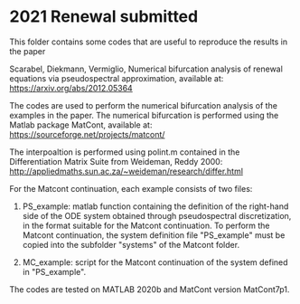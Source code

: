 # 2021 Renewal submitted

This folder contains some codes that are useful to reproduce the results in the paper

Scarabel, Diekmann, Vermiglio, Numerical bifurcation analysis of renewal equations via pseudospectral approximation, available at: https://arxiv.org/abs/2012.05364

The codes are used to perform the numerical bifurcation analysis of the examples in the paper.
The numerical bifurcation is performed using the Matlab package MatCont, available at: https://sourceforge.net/projects/matcont/

The interpoaltion is performed using polint.m contained in the Differentiation Matrix Suite
from Weideman, Reddy 2000: http://appliedmaths.sun.ac.za/~weideman/research/differ.html

For the Matcont continuation, each example consists of two files:
1) PS_example: matlab function containing the definition of the right-hand side of the ODE system obtained through pseudospectral discretization, in the format suitable for the Matcont continuation.
To perform the Matcont continuation, the system definition file "PS_example" must be copied into the subfolder "systems" of the Matcont folder.

2) MC_example: script for the Matcont continuation of the system defined in "PS_example".

The codes are tested on MATLAB 2020b and MatCont version MatCont7p1.
